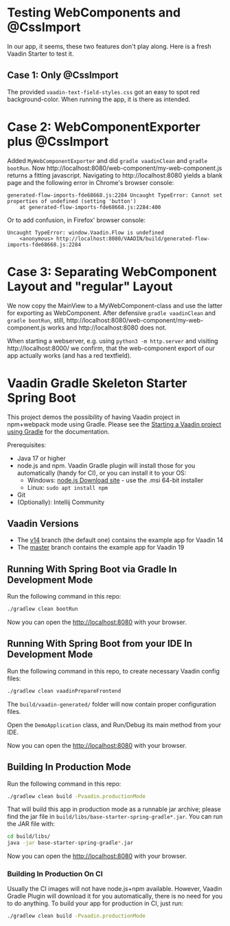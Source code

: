 # Testing WebComponents and @CssImport

In our app, it seems, these two features don't play along. Here is a fresh Vaadin Starter to test it.

## Case 1: Only @CssImport

The provided `vaadin-text-field-styles.css` got an easy to spot red background-color.
When running the app, it is there as intended.

# Case 2: WebComponentExporter plus @CssImport

Added `MyWebComponentExporter` and did `gradle vaadinClean` and `gradle bootRun`.
Now http://localhost:8080/web-component/my-web-component.js returns a fitting javascript.
Navigating to http://localhost:8080 yields a blank page and the following error in Chrome's browser console:

```
generated-flow-imports-fde68668.js:2284 Uncaught TypeError: Cannot set properties of undefined (setting 'button')
    at generated-flow-imports-fde68668.js:2284:400
```

Or to add confusion, in Firefox' browser console:

```
Uncaught TypeError: window.Vaadin.Flow is undefined
    <anonymous> http://localhost:8080/VAADIN/build/generated-flow-imports-fde68668.js:2284
```

# Case 3: Separating WebComponent Layout and "regular" Layout

We now copy the MainView to a MyWebComponent-class and use the latter for exporting as WebComponent.
After defensive `gradle vaadinClean` and `gradle bootRun`, still, http://localhost:8080/web-component/my-web-component.js works and  http://localhost:8080 does not.

When starting a webserver, e.g. using `python3 -m http.server` and visiting http://localhost:8000/ we confirm, that the web-component export of our app actually works (and has a red textfield).



# Vaadin Gradle Skeleton Starter Spring Boot

This project demos the possibility of having Vaadin project in npm+webpack mode using Gradle.
Please see the [Starting a Vaadin project using Gradle](https://vaadin.com/docs/latest/guide/start/gradle) for the documentation.


Prerequisites:
* Java 17 or higher
* node.js and npm. Vaadin Gradle plugin will install those for you
  automatically (handy for CI), or you can install it to your OS:
  * Windows: [node.js Download site](https://nodejs.org/en/download/) - use the .msi 64-bit installer
  * Linux: `sudo apt install npm`
* Git
* (Optionally): Intellij Community

## Vaadin Versions

* The [v14](https://github.com/vaadin/base-starter-spring-gradle) branch (the default one)
  contains the example app for Vaadin 14
* The [master](https://github.com/vaadin/base-starter-spring-gradle/tree/master) branch
  contains the example app for Vaadin 19

## Running With Spring Boot via Gradle In Development Mode

Run the following command in this repo:

```bash
./gradlew clean bootRun
```

Now you can open the [http://localhost:8080](http://localhost:8080) with your browser.

## Running With Spring Boot from your IDE In Development Mode

Run the following command in this repo, to create necessary Vaadin config files:

```bash
./gradlew clean vaadinPrepareFrontend
```

The `build/vaadin-generated/` folder will now contain proper configuration files.

Open the `DemoApplication` class, and Run/Debug its main method from your IDE.

Now you can open the [http://localhost:8080](http://localhost:8080) with your browser.

## Building In Production Mode

Run the following command in this repo:

```bash
./gradlew clean build -Pvaadin.productionMode
```

That will build this app in production mode as a runnable jar archive; please find the jar file in `build/libs/base-starter-spring-gradle*.jar`.
You can run the JAR file with:

```bash
cd build/libs/
java -jar base-starter-spring-gradle*.jar
```

Now you can open the [http://localhost:8080](http://localhost:8080) with your browser.

### Building In Production On CI

Usually the CI images will not have node.js+npm available. However, Vaadin Gradle Plugin will download it for you automatically, there is no need for you to do anything.
To build your app for production in CI, just run:

```bash
./gradlew clean build -Pvaadin.productionMode
```
